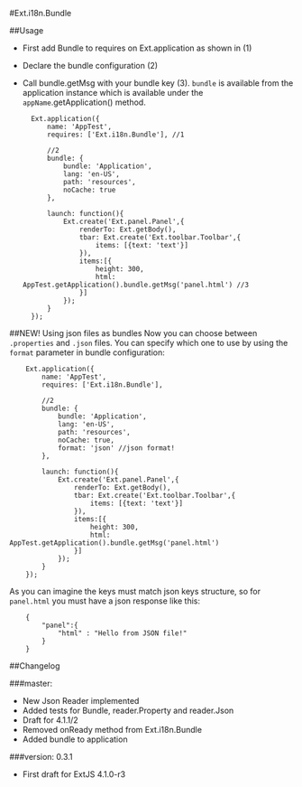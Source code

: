 #Ext.i18n.Bundle

##Usage

- First add Bundle to requires on Ext.application as shown in (1)
- Declare the bundle configuration (2)
- Call bundle.getMsg with your bundle key (3). `bundle` is available from the application instance which is available under the `appName`.getApplication() method. 
	

		Ext.application({
		    name: 'AppTest',
   			requires: ['Ext.i18n.Bundle'], //1

	    	//2
	    	bundle: {
    	    	bundle: 'Application',
       		 	lang: 'en-US',
	        	path: 'resources',
    	    	noCache: true
    		},

		    launch: function(){
	    		Ext.create('Ext.panel.Panel',{
	            	renderTo: Ext.getBody(),
					tbar: Ext.create('Ext.toolbar.Toolbar',{
                		items: [{text: 'text'}]
            		}),
            		items:[{
                		height: 300,
                		html: AppTest.getApplication().bundle.getMsg('panel.html') //3
            		}]
        		});
   			}   
		});


##NEW! Using json files as bundles
Now you can choose between `.properties` and `.json` files. You can specify which one to use by using the `format` parameter in bundle configuration:


        Ext.application({
            name: 'AppTest',
            requires: ['Ext.i18n.Bundle'],

            //2
            bundle: {
                bundle: 'Application',
                lang: 'en-US',
                path: 'resources',
                noCache: true,
                format: 'json' //json format!
            },

            launch: function(){
                Ext.create('Ext.panel.Panel',{
                    renderTo: Ext.getBody(),
                    tbar: Ext.create('Ext.toolbar.Toolbar',{
                        items: [{text: 'text'}]
                    }),
                    items:[{
                        height: 300,
                        html: AppTest.getApplication().bundle.getMsg('panel.html')
                    }]
                });
            }   
        });

As you can imagine the keys must match json keys structure, so for `panel.html` you must have a json response like this:

        {
            "panel":{
                "html" : "Hello from JSON file!"
            }
        }



##Changelog

###master:
- New Json Reader implemented
- Added tests for Bundle, reader.Property and reader.Json
- Draft for 4.1.1/2 
- Removed onReady method from Ext.i18n.Bundle
- Added bundle to application

###version: 0.3.1
- First draft for ExtJS 4.1.0-r3